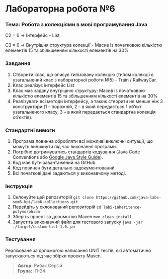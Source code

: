 # Лабораторна робота №6

### Тема: Робота з колекціями в мові програмування Java

C2 = 0 -> Інтерфейс - List

C3 = 0 -> Внутрішня структура колекції - Масив із початковою кількістю елементів 15 та збільшенням кількості елементів на 30%

### Завдання
1. Створити клас, що описує типізовану колекцію (типом колекції є узагальнений клас з лабораторної роботи №5) - Train / RailwayCar.
2. Клас реалізує інтерфейс List
3. Клас має задану внутрішню структуру: Масив із початковою кількістю елементів 15 та збільшенням кількості елементів на 30%
4. Реалізувати всі методи інтерфейсу, а також створити не менше ніж 3 конструктори:(1 – порожній, 2 – в який передається 1 об’єкт узагальненого класу, 3 – в який передається стандартна колекція об’єктів).

### Стандартні вимоги
1. Програма повинна обробляти всі можливі виключні ситуації, що можуть виникнути під час виконання програми.
2. Потрібно дотримуватись стандартів кодування (Java Code Conventions або [Google Java Style Guide](https://google.github.io/styleguide/javaguide.html)).
3. Код має бути завантажений на GitHub.
4. Код повинен бути детально задокументований.
5. Всі початкові дані задаються у виконавчому методі.

### Інструкція
1. Склонуйте цей репозиторій `git clone https://github.com/java-labs-sem5-kpi/lab6-collections.git`
2. Перейдіть у склонований репозиторій `cd lab5-inheritence-polymorphism`
3. Зберіть проект за допомогою Maven `mvn clean install`
4. Запустіть виконавчий файл для тестового запуску `java -jar ./target/custom-list-1.0.jar`

### Тестування
Реалізоване за допомогою написання UNIT тестів, які автоматично запускаються під час збірки проекту Maven.

> **Автор:** Рибак Сергій  
> **Група:** ІП-24